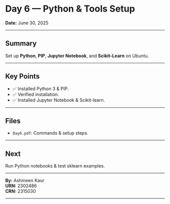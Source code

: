 # Day 6 — Python & Tools Setup

**Date:** June 30, 2025

---

## Summary

Set up **Python**, **PIP**, **Jupyter Notebook**, and **Scikit-Learn** on Ubuntu.

---

## Key Points

- ✅ Installed Python 3 & PIP.
- ✅ Verified installation.
- ✅ Installed Jupyter Notebook & Scikit-learn.

---

## Files

- `Day6.pdf`: Commands & setup steps.

---

## Next

Run Python notebooks & test sklearn examples.

---

**By:** Ashmeen Kaur  
**URN:** 2302486  
**CRN:** 2315030

---

